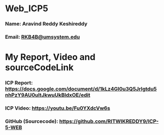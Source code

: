 # Web_ICP5
### Name: Aravind Reddy Keshireddy
### Email: RKB4B@umsystem.edu

# My Report, Video and sourceCodeLink

### ICP Report: https://docs.google.com/document/d/1kLz4GI0u3Q5JrIgtdu5nhPzY9AU0uItJkwuUkBldxOE/edit

### ICP Video: https://youtu.be/Fu0YXdcVw6s

### GitHub (Sourcecode): https://github.com/RITWIKREDDY9/ICP-5-WEB

